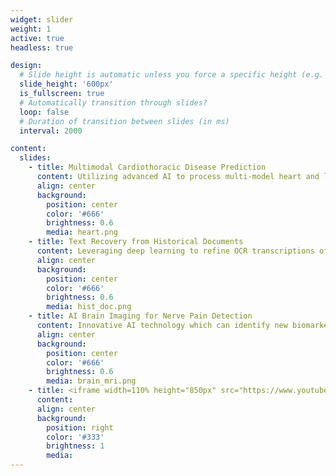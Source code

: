 ```yaml
---
widget: slider
weight: 1
active: true
headless: true

design:
  # Slide height is automatic unless you force a specific height (e.g. '400px')
  slide_height: '600px'
  is_fullscreen: true
  # Automatically transition through slides?
  loop: false
  # Duration of transition between slides (in ms)
  interval: 2000

content:
  slides:
    - title: Multimodal Cardiothoracic Disease Prediction
      content: Utilizing advanced AI to process multi-model heart and lung data for better Cardiothoracic Disease (CTD) diagnosis and prognosis, enabling personalized medical care.
      align: center
      background:
        position: center
        color: '#666'
        brightness: 0.6
        media: heart.png
    - title: Text Recovery from Historical Documents
      content: Leveraging deep learning to refine OCR transcriptions of the extensive British Library Newspapers collection and 
      align: center
      background:
        position: center
        color: '#666'
        brightness: 0.6
        media: hist_doc.png
    - title: AI Brain Imaging for Nerve Pain Detection
      content: Innovative AI technology which can identify new biomarkers that could lead to more effective chronic nerve pain treatments to revolutionise healthcare
      align: center
      background:
        position: center
        color: '#666'
        brightness: 0.6
        media: brain_mri.png
    - title: <iframe width=110% height="850px" src="https://www.youtube-nocookie.com/embed/2gizHKlaDqE" title="YouTube video player" frameborder="0" allow="accelerometer; autoplay; clipboard-write; encrypted-media; gyroscope; picture-in-picture; web-share" allowfullscreen></iframe>
      content: 
      align: center
      background:
        position: right
        color: '#333'
        brightness: 1
        media:
---
```

